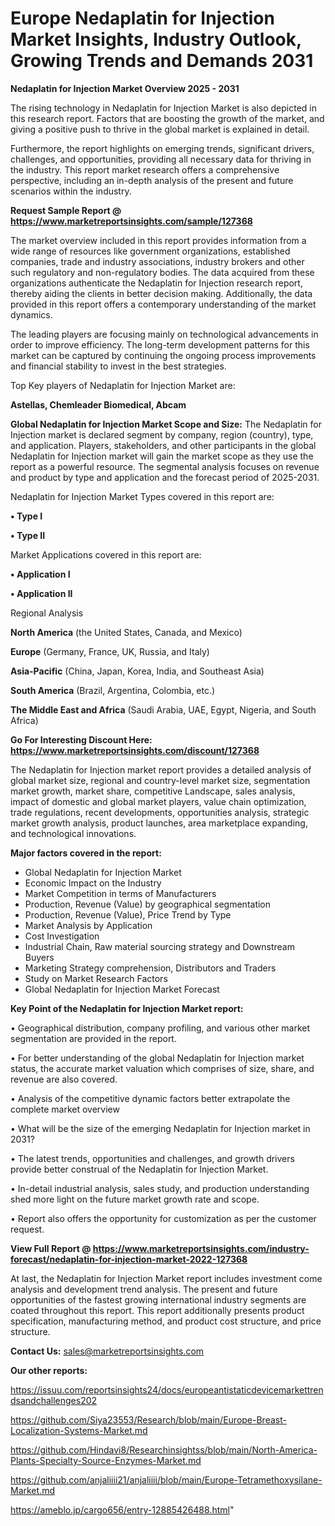 # Europe Nedaplatin for Injection Market Insights, Industry Outlook, Growing Trends and Demands 2031

<Strong> Nedaplatin for Injection Market Overview 2025 - 2031</strong>

The rising technology in Nedaplatin for Injection Market is also depicted in this research report. Factors that are boosting the growth of the market, and giving a positive push to thrive in the global market is explained in detail.

Furthermore, the report highlights on emerging trends, significant drivers, challenges, and opportunities, providing all necessary data for thriving in the industry. This report market research offers a comprehensive perspective, including an in-depth analysis of the present and future scenarios within the industry.

<strong>Request Sample Report @ <a href=https://www.marketreportsinsights.com/sample/127368>https://www.marketreportsinsights.com/sample/127368</a></strong>

The market overview included in this report provides information from a wide range of resources like government organizations, established companies, trade and industry associations, industry brokers and other such regulatory and non-regulatory bodies. The data acquired from these organizations authenticate the Nedaplatin for Injection research report, thereby aiding the clients in better decision making. Additionally, the data provided in this report offers a contemporary understanding of the market dynamics.

The leading players are focusing mainly on technological advancements in order to improve efficiency. The long-term development patterns for this market can be captured by continuing the ongoing process improvements and financial stability to invest in the best strategies.

Top Key players of Nedaplatin for Injection Market are:

<strong>Astellas, Chemleader Biomedical, Abcam</strong>

<strong><b>Global Nedaplatin for Injection Market Scope and Size:</b></strong>
The Nedaplatin for Injection market is declared segment by company, region (country), type, and application. Players, stakeholders, and other participants in the global Nedaplatin for Injection market will gain the market scope as they use the report as a powerful resource. The segmental analysis focuses on revenue and product by type and application and the forecast period of 2025-2031.

Nedaplatin for Injection Market Types covered in this report are:

<strong>• Type I

• Type II</strong>

Market Applications covered in this report are:

<strong>• Application I

• Application II</strong> 

Regional Analysis

<strong>North America</strong> (the United States, Canada, and Mexico)

<strong>Europe</strong> (Germany, France, UK, Russia, and Italy)

<strong>Asia-Pacific</strong> (China, Japan, Korea, India, and Southeast Asia)

<strong>South America</strong> (Brazil, Argentina, Colombia, etc.)

<strong>The Middle East and Africa</strong> (Saudi Arabia, UAE, Egypt, Nigeria, and South Africa)

<strong>Go For Interesting Discount Here: <a href=https://www.marketreportsinsights.com/discount/127368>https://www.marketreportsinsights.com/discount/127368</a></strong>

The Nedaplatin for Injection market report provides a detailed analysis of global market size, regional and country-level market size, segmentation market growth, market share, competitive Landscape, sales analysis, impact of domestic and global market players, value chain optimization, trade regulations, recent developments, opportunities analysis, strategic market growth analysis, product launches, area marketplace expanding, and technological innovations.

<strong><b>Major factors covered in the report:</b></strong>
<ul>
  <li>Global Nedaplatin for Injection Market </li>
  <li>Economic Impact on the Industry</li>
  <li>Market Competition in terms of Manufacturers</li>
  <li>Production, Revenue (Value) by geographical segmentation</li>
  <li>Production, Revenue (Value), Price Trend by Type</li>
  <li>Market Analysis by Application</li>
  <li>Cost Investigation</li>
  <li>Industrial Chain, Raw material sourcing strategy and Downstream Buyers</li>
  <li>Marketing Strategy comprehension, Distributors and Traders</li>
  <li>Study on Market Research Factors</li>
  <li>Global Nedaplatin for Injection Market Forecast</li>
</ul>

<strong><b>Key Point of the Nedaplatin for Injection Market report:</b></strong>

• Geographical distribution, company profiling, and various other market segmentation are provided in the report.

• For better understanding of the global Nedaplatin for Injection market status, the accurate market valuation which comprises of size, share, and revenue are also covered.

• Analysis of the competitive dynamic factors better extrapolate the complete market overview

• What will be the size of the emerging Nedaplatin for Injection market in 2031?

• The latest trends, opportunities and challenges, and growth drivers provide better construal of the Nedaplatin for Injection Market.

• In-detail industrial analysis, sales study, and production understanding shed more light on the future market growth rate and scope.

• Report also offers the opportunity for customization as per the customer request.

<strong><b>View Full Report @ <a href=https://www.marketreportsinsights.com/industry-forecast/nedaplatin-for-injection-market-2022-127368>https://www.marketreportsinsights.com/industry-forecast/nedaplatin-for-injection-market-2022-127368</a></b></strong>


At last, the Nedaplatin for Injection Market report includes investment come analysis and development trend analysis. The present and future opportunities of the fastest growing international industry segments are coated throughout this report. This report additionally presents product specification, manufacturing method, and product cost structure, and price structure.

<strong>Contact Us:</strong>
sales@marketreportsinsights.com

<strong>Our other reports:</strong>

<a href=https://issuu.com/reportsinsights24/docs/europeantistaticdevicemarkettrendsandchallenges202>https://issuu.com/reportsinsights24/docs/europeantistaticdevicemarkettrendsandchallenges202</a>

<a href=https://github.com/Siya23553/Research/blob/main/Europe-Breast-Localization-Systems-Market.md>https://github.com/Siya23553/Research/blob/main/Europe-Breast-Localization-Systems-Market.md</a>

<a href=https://github.com/Hindavi8/Researchinsightss/blob/main/North-America-Plants-Specialty-Source-Enzymes-Market.md>https://github.com/Hindavi8/Researchinsightss/blob/main/North-America-Plants-Specialty-Source-Enzymes-Market.md</a>

<a href=https://github.com/anjaliiii21/anjaliiii/blob/main/Europe-Tetramethoxysilane-Market.md>https://github.com/anjaliiii21/anjaliiii/blob/main/Europe-Tetramethoxysilane-Market.md</a>

<a href=https://ameblo.jp/cargo656/entry-12885426488.html>https://ameblo.jp/cargo656/entry-12885426488.html</a>"
